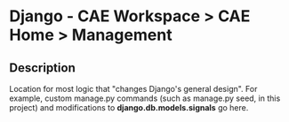 # Django - CAE Workspace > CAE Home > Management

## Description
Location for most logic that "changes Django's general design". For example, custom manage.py commands (such as
manage.py seed, in this project) and modifications to **django.db.models.signals** go here.
